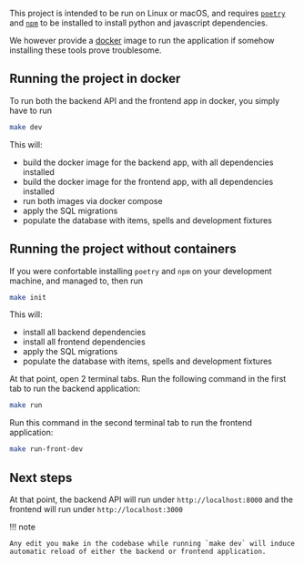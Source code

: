This project is intended to be run on Linux or macOS, and requires [`poetry`](https://python-poetry.org/docs/#installing-with-the-official-installer) and [`npm`](https://docs.npmjs.com/downloading-and-installing-node-js-and-npm) to be installed to install python and javascript dependencies.

We however provide a [docker](https://docs.docker.com/desktop/) image to run the application if somehow installing these tools prove troublesome.

## Running the project in docker

To run both the backend API and the frontend app in docker, you simply have to run

```bash
make dev
```

This will:

- build the docker image for the backend app, with all dependencies installed
- build the docker image for the frontend app, with all dependencies installed
- run both images via docker compose
- apply the SQL migrations
- populate the database with items, spells and development fixtures

## Running the project without containers

If you were confortable installing `poetry` and `npm` on your development machine, and managed to, then run

```bash
make init
```

This will:

- install all backend dependencies
- install all frontend dependencies
- apply the SQL migrations
- populate the database with items, spells and development fixtures

At that point, open 2 terminal tabs. Run the following command in the first tab to run the backend application:

```bash
make run
```

Run this command in the second terminal tab to run the frontend application:

```bash
make run-front-dev
```

## Next steps

At that point, the backend API will run under `http://localhost:8000` and the frontend will run under `http://localhost:3000`

!!! note

    Any edit you make in the codebase while running `make dev` will induce automatic reload of either the backend or frontend application.
